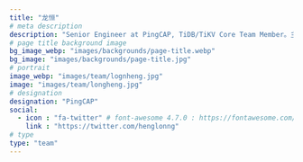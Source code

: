 ```yaml
---
title: "龙恒"
# meta description
description: "Senior Engineer at PingCAP, TiDB/TiKV Core Team Member。主要负责分布式数据库 TiDB 计算层研发和开发者社区相关工作。"
# page title background image
bg_image_webp: "images/backgrounds/page-title.webp"
bg_image: "images/backgrounds/page-title.jpg"
# portrait
image_webp: "images/team/lognheng.jpg"
image: "images/team/longheng.jpg"
# designation
designation: "PingCAP"
social:
  - icon : "fa-twitter" # font-awesome 4.7.0 : https://fontawesome.com/v4.7.0/icons/
    link : "https://twitter.com/henglonng"
# type
type: "team"
---
```


